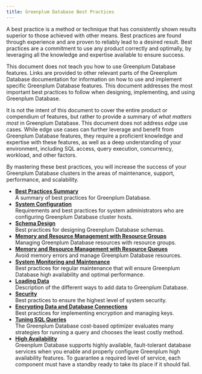 ```yaml
---
title: Greenplum Database Best Practices 
---
```


A best practice is a method or technique that has consistently shown results superior to those achieved with other means. Best practices are found through experience and are proven to reliably lead to a desired result. Best practices are a commitment to use any product correctly and optimally, by leveraging all the knowledge and expertise available to ensure success.

This document does not teach you how to use Greenplum Database features. Links are provided to other relevant parts of the Greenplum Database documentation for information on how to use and implement specific Greenplum Database features. This document addresses the most important best practices to follow when designing, implementing, and using Greenplum Database.

It is not the intent of this document to cover the entire product or compendium of features, but rather to provide a summary of *what matters most* in Greenplum Database. This document does not address *edge* use cases. While edge use cases can further leverage and benefit from Greenplum Database features, they require a proficient knowledge and expertise with these features, as well as a deep understanding of your environment, including SQL access, query execution, concurrency, workload, and other factors.

By mastering these best practices, you will increase the success of your Greenplum Database clusters in the areas of maintenance, support, performance, and scalability.

-   **[Best Practices Summary](summary.html)**  
A summary of best practices for Greenplum Database.
-   **[System Configuration](sysconfig.html)**  
Requirements and best practices for system administrators who are configuring Greenplum Database cluster hosts.
-   **[Schema Design](schema.html)**  
Best practices for designing Greenplum Database schemas.
-   **[Memory and Resource Management with Resource Groups](resgroups.html)**  
Managing Greenplum Database resources with resource groups.
-   **[Memory and Resource Management with Resource Queues](workloads.html)**  
Avoid memory errors and manage Greenplum Database resources.
-   **[System Monitoring and Maintenance](maintenance.html)**  
Best practices for regular maintenance that will ensure Greenplum Database high availability and optimal performance.
-   **[Loading Data](data_loading.html)**  
Description of the different ways to add data to Greenplum Database.
-   **[Security](security.html)**  
Best practices to ensure the highest level of system security. 
-   **[Encrypting Data and Database Connections](encryption.html)**  
Best practices for implementing encryption and managing keys.
-   **[Tuning SQL Queries](tuning_queries.html)**  
The Greenplum Database cost-based optimizer evaluates many strategies for running a query and chooses the least costly method.
-   **[High Availability](ha.html)**  
Greenplum Database supports highly available, fault-tolerant database services when you enable and properly configure Greenplum high availability features. To guarantee a required level of service, each component must have a standby ready to take its place if it should fail.

